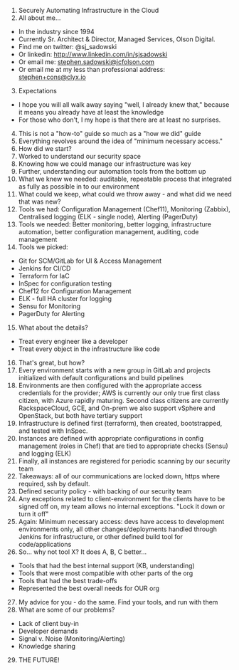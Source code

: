 1. Securely Automating Infrastructure in the Cloud
2. All about me...
  * In the industry since 1994
  * Currently Sr. Architect & Director, Managed Services, Olson Digital.
  * Find me on twitter: @sj_sadowski
  * Or linkedin: http://www.linkedin.com/in/sjsadowski
  * Or email me: stephen.sadowski@icfolson.com
  * Or email me at my less than professional address: stephen+cons@clyx.io
3. Expectations
  * I hope you will all walk away saying "well, I already knew that," because it
means you already have at least the knowledge
  * For those who don't, I my hope is that there are at least no surprises.
4. This is not a "how-to" guide so much as a "how we did" guide
5. Everything revolves around the idea of "minimum necessary access."
6. How did we start?
7. Worked to understand our security space
8. Knowing how we could manage our infrastructure was key
9. Further, understanding our automation tools from the bottom up
10. What we knew we needed: auditable, repeatable process that integrated as fully
as possible in to our environment
11. What could we keep, what could we throw away - and what did we need that was new?
12. Tools we had: Configuration Management (Chef11), Monitoring (Zabbix), Centralised
logging (ELK - single node), Alerting (PagerDuty)
13. Tools we needed: Better monitoring, better logging, infrastructure automation,
better configuration management, auditing, code management
14. Tools we picked:
  * Git for SCM/GitLab for UI & Access Management
  * Jenkins for CI/CD
  * Terraform for IaC
  * InSpec for configuration testing
  * Chef12 for Configuration Management
  * ELK - full HA cluster for logging
  * Sensu for Monitoring
  * PagerDuty for Alerting
15. What about the details?
  * Treat every engineer like a developer
  * Treat every object in the infrastructure like code
16. That's great, but how?
17. Every environment starts with a new group in GitLab and projects initialized
with default configurations and build pipelines
18. Environments are then configured with the appropriate access credentials for
the provider; AWS is currently our only true first class citizen, with Azure rapidly
maturing. Second class citizens are currently RackspaceCloud, GCE,
and On-prem we also support vSphere and OpenStack, but both have tertiary support
19. Infrastructure is defined first (terraform), then created, bootstrapped, and tested with
InSpec.
20. Instances are defined with appropriate configurations in config management
(roles in Chef) that are tied to appropriate checks (Sensu) and logging (ELK)
21. Finally, all instances are registered for periodic scanning by our security team
22. Takeaways: all of our communications are locked down, https where required,
ssh by default.
23. Defined security policy - with backing of our security team
24. Any exceptions related to client-environment for the clients have to be
signed off on, my team allows no internal exceptions. "Lock it down or turn it off"
25. Again: Minimum necessary access: devs have access to development environments only,
all other changes/deployments handled through Jenkins for infrastructure, or
other defined build tool for code/applications
26. So... why not tool X? It does A, B, C better...
  * Tools that had the best internal support (KB, understanding)
  * Tools that were most compatible with other parts of the org
  * Tools that had the best trade-offs
  * Represented the best overall needs for OUR org
27. My advice for you - do the same. Find your tools, and run with them
28. What are some of our problems?
  * Lack of client buy-in
  * Developer demands
  * Signal v. Noise (Monitoring/Alerting)
  * Knowledge sharing
29. THE FUTURE!
